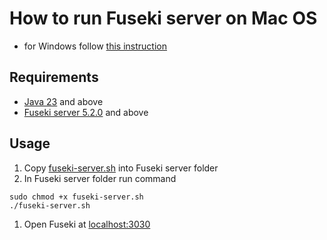 # How to run Fuseki server on Mac OS 
- for Windows follow [this instruction](https://github.com/nvbach91/4IZ441/wiki/Apache-Jena-Fuseki)
## Requirements
- [Java 23](https://openjdk.org/) and above
- [Fuseki server 5.2.0](https://jena.apache.org/download/) and above
## Usage
1. Copy [fuseki-server.sh](fuseki-server.sh) into Fuseki server folder
2. In Fuseki server folder run command
```
sudo chmod +x fuseki-server.sh
./fuseki-server.sh
```
1. Open Fuseki at [localhost:3030](http://localhost:3030)